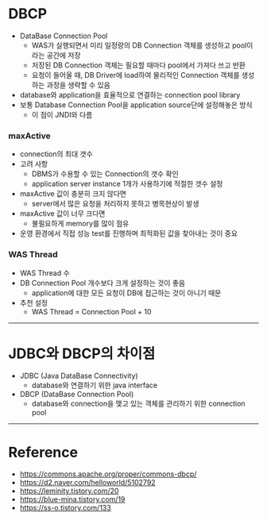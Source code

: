 # DBCP

- DataBase Connection Pool
    - WAS가 실행되면서 미리 일정량의 DB Connection 객체를 생성하고 pool이라는 공간에 저장
    - 저장된 DB Connection 객체는 필요할 때마다 pool에서 가져다 쓰고 반환
    - 요청이 들어올 때, DB Driver에 load하여 물리적인 Connection 객체를 생성하는 과정을 생략할 수 있음
- database와 application을 효율적으로 연결하는 connection pool library
- 보통 Database Connection Pool을 application source단에 설정해놓은 방식
    - 이 점이 JNDI와 다름

### maxActive

- connection의 최대 갯수
- 고려 사항
    - DBMS가 수용할 수 있는 Connection의 갯수 확인
    - application server instance 1개가 사용하기에 적절한 갯수 설정
- maxActive 값이 충분히 크지 않다면
    - server에서 많은 요청을 처리하지 못하고 병목현상이 발생
- maxActive 값이 너무 크다면
    - 불필요하게 memory를 많이 점유
- 운영 환경에서 직접 성능 test를 진행하며 최적화된 값을 찾아내는 것이 중요

### WAS Thread

- WAS Thread 수
- DB Connection Pool 개수보다 크게 설정하는 것이 좋음
    - application에 대한 모든 요청이 DB에 접근하는 것이 아니기 때문
- 추천 설정
    - WAS Thread = Connection Pool + 10

---

# JDBC와 DBCP의 차이점

- JDBC (Java DataBase Connectivity)
    - database와 연결하기 위한 java interface
- DBCP (DataBase Connection Pool)
    - database와 connection을 맺고 있는 객체를 관리하기 위한 connection pool

---

# Reference

- https://commons.apache.org/proper/commons-dbcp/
- https://d2.naver.com/helloworld/5102792
- https://leminity.tistory.com/20
- https://blue-mina.tistory.com/19
- https://ss-o.tistory.com/133
